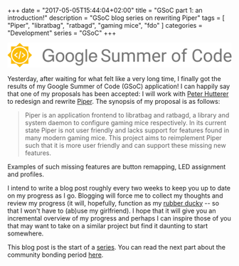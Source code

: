 +++
date = "2017-05-05T15:44:04+02:00"
title = "GSoC part 1: an introduction!"
description = "GSoC blog series on rewriting Piper"
tags = [ "Piper", "libratbag", "ratbagd", "gaming mice", "fdo" ]
categories = "Development"
series = "GSoC"
+++

![GSoC logo horizontal](/img/blog/gsoc-part-1/GSoC-logo-horizontal.svg)

Yesterday, after waiting for what felt like a very long time, I finally got the
results of my Google Summer of Code (GSoC) application! I can happily say that
one of my proposals has been accepted: I will work with [Peter
Hutterer](https://who-t.blogspot.nl/) to redesign and rewrite
[Piper](https://github.com/libratbag/piper). The synopsis of my proposal is as
follows:

> Piper is an application frontend to libratbag and ratbagd, a library and
> system daemon to configure gaming mice respectively. In its current state
> Piper is not user friendly and lacks support for features found in many modern
> gaming mice.  This project aims to reimplement Piper such that it is more user
> friendly and can support these missing new features.

Examples of such missing features are button remapping, LED assignment and profiles.

I intend to write a blog post roughly every two weeks to keep you up to date on
my progress as I go. Blogging will force me to collect my thoughts and review my
progress (it will, hopefully, function as my [rubber
ducky](https://rubberduckdebugging.com/) -- so that I won't have to (ab)use my
girlfriend). I hope that it will give you an incremental overview of my progress
and perhaps I can inspire those of you that may want to take on a similar
project but find it daunting to start somewhere.

This blog post is the start of a [series](/series/gsoc/). You can read the next
part about the community bonding period [here](/blog/gsoc-part-2).
